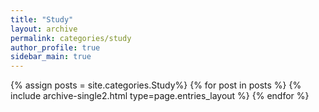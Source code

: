```yaml
---
title: "Study"
layout: archive
permalink: categories/study
author_profile: true
sidebar_main: true
---
```


{% assign posts = site.categories.Study%}
{% for post in posts %} {% include archive-single2.html type=page.entries_layout %} {% endfor %}
